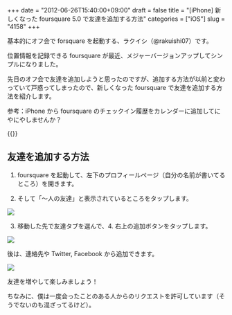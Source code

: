 +++
date = "2012-06-26T15:40:00+09:00"
draft = false
title = "[iPhone] 新しくなった foursquare 5.0 で友達を追加する方法"
categories = ["iOS"]
slug = "4158"
+++

基本的にオフ会で forsquare を起動する、ラクイシ（@rakuishi07）です。

位置情報を記録できる foursquare が最近、メジャーバージョンアップしてシンプルになりました。

先日のオフ会で友達を追加しようと思ったのですが、追加する方法が以前と変わっていて戸惑ってしまったので、新しくなった foursquare で友達を追加する方法を紹介します。

参考：iPhone から foursquare のチェックイン履歴をカレンダーに追加してにやにやしませんか？

{{<app id="306934924" title="foursquare 5.0（無料）" src="http://a2.mzstatic.com/us/r1000/062/Purple/v4/a3/57/3a/a3573a7a-f954-cd0c-bc9a-4298fbfa552a/mza_5426978432034359667.100x100-75.png">}}

## 友達を追加する方法

1. foursquare を起動して、左下のプロフィールページ（自分の名前が書いてるところ）を開きます。

2. そして「〜人の友達」と表示されているところをタップします。

![](/images/2012/06/4158_1.png)

3. 移動した先で友達タブを選んで、4. 右上の追加ボタンをタップします。

![](/images/2012/06/4158_2.png)

後は、連絡先や Twitter, Facebook から追加できます。

![](/images/2012/06/4158_3.png)

友達を増やして楽しみましょう！

ちなみに、僕は一度会ったことのある人からのリクエストを許可しています（そうでないのも混ざってるけど）。
